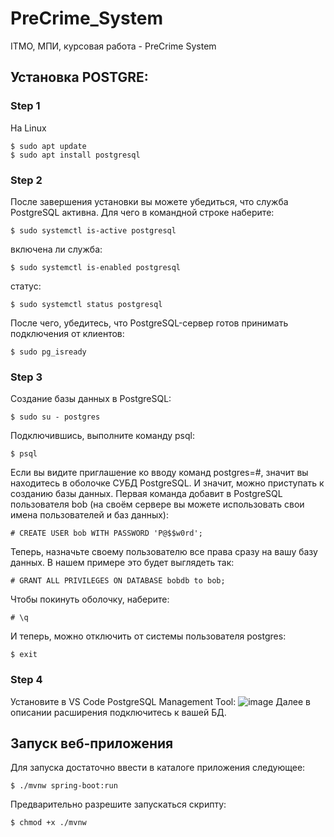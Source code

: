 # PreCrime_System
ITMO, МПИ, курсовая работа - PreCrime System

## Установка POSTGRE:

### Step 1
На Linux

```shell
$ sudo apt update
$ sudo apt install postgresql
```

### Step 2
После завершения установки вы можете убедиться, что служба PostgreSQL активна. Для чего в командной строке наберите:

```shell
$ sudo systemctl is-active postgresql
```
включена ли служба:

```shell
$ sudo systemctl is-enabled postgresql
```
статус:

```shell
$ sudo systemctl status postgresql
```

После чего, убедитесь, что PostgreSQL-сервер готов принимать подключения от клиентов:

```shell
$ sudo pg_isready
```

### Step 3
Создание базы данных в PostgreSQL:
```shell
$ sudo su - postgres
```
Подключившись, выполните команду psql:
```shell
$ psql
```
Если вы видите приглашение ко вводу команд postgres=#, значит вы находитесь в оболочке СУБД PostgreSQL. 
И значит, можно приступать к созданию базы данных. 
Первая команда добавит в PostgreSQL пользователя bob (на своём сервере вы можете использовать свои имена пользователей и баз данных):
```postgres
# CREATE USER bob WITH PASSWORD 'P@$$w0rd';
```
Теперь, назначьте своему пользователю все права сразу на вашу базу данных. В нашем примере это будет выглядеть так:
```postgres
# GRANT ALL PRIVILEGES ON DATABASE bobdb to bob;
```
Чтобы покинуть оболочку, наберите:
```postgres
# \q
```
И теперь, можно отключить от системы пользователя postgres:
```shell
$ exit
```

### Step 4
Установите в VS Code PostgreSQL Management Tool:
![image](https://github.com/Wittelsbach-Konig/PreCrime_System/assets/59288516/dad5e821-67b7-4ce2-95a9-0cd890fec932)
Далее в описании расширения подключитесь к вашей БД.

## Запуск веб-приложения

Для запуска достаточно ввести в каталоге приложения следующее:
```shell
$ ./mvnw spring-boot:run
```
Предварительно разрешите запускаться скрипту:
```shell
$ chmod +x ./mvnw
```


